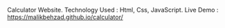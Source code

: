 Calculator Website.
  Technology Used : Html, Css, JavaScript.
  Live Demo : https://malikbehzad.github.io/calculator/

